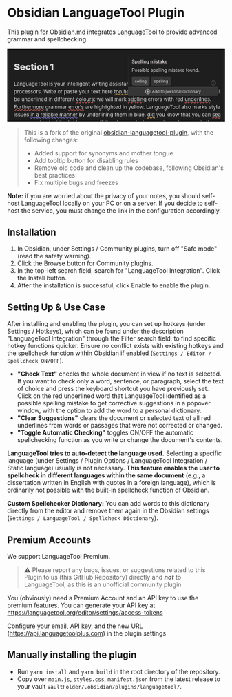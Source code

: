 # Obsidian LanguageTool Plugin

This plugin for [Obsidian.md](https://obsidian.md) integrates [LanguageTool](https://languagetool.org/) to provide advanced grammar and spellchecking.

<img src="demos/image.png" style="border:1px solid black" />

> This is a fork of the original [obsidian-languagetool-plugin](https://github.com/Clemens-E/obsidian-languagetool-plugin), with the following changes:
> - Added support for synonyms and mother tongue
> - Add tooltip button for disabling rules
> - Remove old code and clean up the codebase, following Obsidian's best practices
> - Fix multiple bugs and freezes

**Note:** if you are worried about the privacy of your notes, you should self-host LanguageTool locally on your PC or on a server.
If you decide to self-host the service, you must change the link in the configuration accordingly.

## Installation

1. In Obsidian, under Settings / Community plugins, turn off "Safe mode" (read the safety warning).
2. Click the Browse button for Community plugins.
3. In the top-left search field, search for "LanguageTool Integration". Click the Install button.
4. After the installation is successful, click Enable to enable the plugin.

## Setting Up & Use Case

After installing and enabling the plugin, you can set up hotkeys (under Settings / Hotkeys), which can be found under the description "LanguageTool Integration" through the Filter search field, to find specific hotkey functions quicker. Ensure no conflict exists with existing hotkeys and the spellcheck function within Obsidian if enabled (`Settings / Editor / Spellcheck ON/OFF`).

* **"Check Text"** checks the whole document in view if no text is selected. If you want to check only a word, sentence, or paragraph, select the text of choice and press the keyboard shortcut you have previously set. Click on the red underlined word that LanguageTool identified as a possible spelling mistake to get corrective suggestions in a popover window, with the option to add the word to a personal dictionary.
* **"Clear Suggestions"** clears the document or selected text of all red underlines from words or passages that were not corrected or changed.
* **"Toggle Automatic Checking"** toggles ON/OFF the automatic spellchecking function as you write or change the document's contents.

**LanguageTool tries to auto-detect the language used.** Selecting a specific language (under Settings / Plugin Options / LanguageTool Integration / Static language) usually is not necessary. **This feature enables the user to spellcheck in different languages within the same document** (e.g., a dissertation written in English with quotes in a foreign language), which is ordinarily not possible with the built-in spellcheck function of Obsidian.

**Custom Spellchecker Dictionary:** You can add words to this dictionary directly from the editor and remove them again in the Obsidian settings (`Settings / LanguageTool / Spellcheck Dictionary`).

## Premium Accounts

We support LanguageTool Premium.

> ⚠️ Please report any bugs, issues, or suggestions related to this Plugin to us (this GitHub Repository) directly and ***not*** to LanguageTool, as this is an unofficial community plugin

You (obviously) need a Premium Account and an API key to use the premium features.
You can generate your API key at https://languagetool.org/editor/settings/access-tokens

Configure your email, API key, and the new URL (https://api.languagetoolplus.com) in the plugin settings

## Manually installing the plugin

- Run `yarn install` and `yarn build` in the root directory of the repository.
- Copy over `main.js`, `styles.css`, `manifest.json` from the latest release to your vault `VaultFolder/.obsidian/plugins/languagetool/`.
